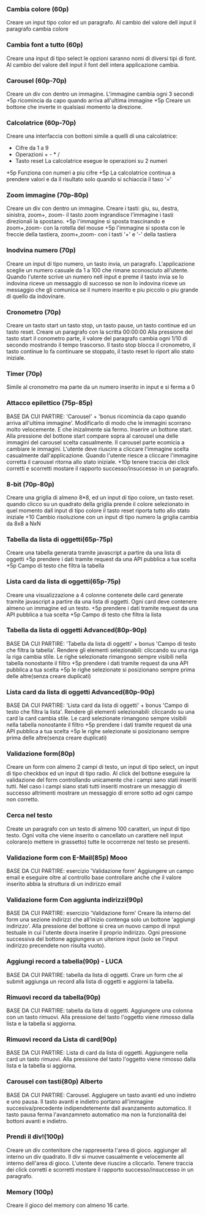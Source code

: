 

### Cambia colore (60p)
Creare un input tipo color ed un paragrafo. 
Al cambio del valore dell input il paragrafo cambia colore


### Cambia font a tutto (60p)
Creare una input di tipo select le opzioni saranno nomi di diversi tipi di font.
Al cambio del valore dell input il font dell intera applicazione cambia.


### Carousel (60p-70p)
Creare un div con dentro un immagine. 
L'immagine cambia ogni 3 secondi
+5p ricomincia da capo quando arriva all'ultima immagine
+5p Creare un bottone che inverte in qualsiasi momento la direzione.


### Calcolatrice (60p-70p)
Creare una interfaccia con bottoni simile a quelli di una calcolatrice:
- Cifre da 1 a 9
- Operazioni + - * /
- Tasto reset
La calcolatrice esegue le operazioni su 2 numeri

+5p Funziona con numeri a piu cifre
+5p La calcolatrice continua a prendere valori e da il risultato solo quando si schiaccia il taso '='


### Zoom immagine (70p-80p)
Creare un div con dentro un immagine. Creare i tasti: giu, su, destra, sinistra, zoom+, zoom-
il tasto zoom ingrandisce l'immagine i tasti direzionali la spostano.
+5p l'immagine si sposta trascinando e zoom+,zoom- con la rotella del mouse
+5p l'immagine si sposta con le freccie della tastiera, zoom+,zoom- con i tasti '+' e '-' della tastiera


### Inodvina numero (70p)
Creare un input di tipo numero, un tasto invia, un paragrafo.
L'applicazione sceglie un numero casuale da 1 a 100 che rimane sconosciuto all'utente.
Quando l'utente scrive un numero nell input e preme il tasto invia se lo indovina riceve un messaggio di 
successo se non lo indovina riceve un messaggio che gli comunica se il numero inserito e piu piccolo o
piu grande di quello da indovinare.


### Cronometro (70p)
Creare un tasto start un tasto stop, un tasto pause, un tasto continue ed un tasto reset.
Creare un paragrafo con la scritta 00:00:00
Alla pressione del tasto start il conometro parte, il valore del paragrafo cambia ogni 1/10 di secondo mostrando il tempo trascorso.
Il tasto stop blocca il cronometro, il tasto continue lo fa continuare se stoppato, il tasto reset lo riport allo stato iniziale.


### Timer (70p) 
Simile al cronometro ma parte da un numero inserito in input e si ferma a 0


### Attacco epilettico (75p-85p)
BASE DA CUI PARTIRE: 'Carousel' + 'bonus ricomincia da capo quando arriva all'ultima immagine'. 
Modificarlo di modo che le immagini scorrano molto velocemente. 
E che inizalmente sia fermo.
Inserire un bottone start.
Alla pressione del bottone start compare sopra al carousel una delle immagini del carousel scelta casualmente. 
Il carousel parte ecomicia a cambiare le immagini.
L'utente deve riuscire a cliccare l'immagine scelta casualmente dall'applicazione.
Quando l'utente riesce a cliccare l'immagine corretta il carousel ritorna allo stato iniziale.
+10p tenere traccia dei click corretti e scorretti mostare il rapporto successo/insuccesso in un paragrafo.


### 8-bit (70p-80p)
Creare una griglia di almeno 8*8, ed un input di tipo colore, un tasto reset.
quando clicco su un quadrato della griglia prende il colore selezionato in quel momento dall input di tipo colore
il tasto reset riporta tutto allo stato iniziale
+10 Cambio risoluzione con un input di tipo numero la griglia cambia da 8x8 a NxN


### Tabella da lista di oggetti(65p-75p)
Creare una tabella generata tramite javascript a partire da una lista di oggetti
+5p prendere i dati tramite request da una API pubblica a tua scelta
+5p Campo di testo che filtra la tabella


### Lista card da lista di oggetti(65p-75p)
Creare una visualizzazione a 4 colonne contenete delle card generate tramite javascript a partire da una lista di oggetti.
Ogni card deve contenere almeno un immagine ed un testo.
+5p prendere i dati tramite request da una API pubblica a tua scelta
+5p Campo di testo che filtra la lista
 
 
 
### Tabella da lista di oggetti Advanced(80p-90p)
BASE DA CUI PARTIRE: 'Tabella da lista di oggetti' + bonus 'Campo di testo che filtra la tabella'.
Rendere gli elementi selezionabili: cliccando su una riga la riga cambia stile.
Le righe selezionate rimangono sempre visibili nella tabella nonostante il filtro
+5p prendere i dati tramite request da una API pubblica a tua scelta
+5p le righe selezionate si posizionano sempre prima delle altre(senza creare duplicati)


### Lista card da lista di oggetti Advanced(80p-90p)
BASE DA CUI PARTIRE: 'Lista card da lista di oggetti' + bonus 'Campo di testo che filtra la lista'.
Rendere gli elementi selezionabili: cliccando su una card la card cambia stile.
Le card selezionate rimangono sempre visibili nella tabella nonostante il filtro
+5p prendere i dati tramite request da una API pubblica a tua scelta
+5p le righe selezionate si posizionano sempre prima delle altre(senza creare duplicati)


### Validazione form(80p)
Creare un form con almeno 2 campi di testo, un input di tipo select, un input di tipo checkbox ed un input di tipo radio.
Al click del bottone eseguire la validazione del form controllando unicamente che i campi sano stati inseriti tutti.
Nel caso i campi siano stati tutti inseriti mostrare un mesaggio di successo altrimenti mostrare un messaggio di errore sotto ad ogni campo non corretto.


### Cerca nel testo
Create un paragrafo con un testo di almeno 100 caratteri, un input di tipo testo.
Ogni volta che viene inserito o cancellato un carattere nell input colorare(o mettere in grassetto) tutte le occorrenze nel testo se presenti.


### Validazione form con E-Mail(85p) Mooo
BASE DA CUI PARTIRE: esercizio 'Validazione form'
Aggiungere un campo email e eseguire oltre al controllo base controllare anche che il valore inserito abbia la struttura di un indirizzo email


### Validazione form Con aggiunta indirizzi(90p)
BASE DA CUI PARTIRE: esercizio 'Validazione form'
Creare lla interno del form una sezione indirizzi che all'inizio contenga solo un bottone 'aggiungi indirizzo'. 
Alla pressione del bottone si crea un nuovo campo di input testuale in cui l'utente dovra inserire il proprio indirizzo.
Ogni pressione successiva del bottone aggiungera un ulteriore input (solo se l'input indirizzo precendete non risulta vuoto).


### Aggiungi record a tabella(90p) - LUCA
BASE DA CUI PARTIRE: tabella da lista di oggetti.
Crare un form che al submit aggiunga un record alla lista di oggetti e aggiorni la tabella.


### Rimuovi record da tabella(90p)
BASE DA CUI PARTIRE: tabella da lista di oggetti.
Aggiungere una colonna con un tasto rimuovi. Alla pressione del tasto l'oggetto viene rimosso dalla lista e la tabella si aggiorna.


### Rimuovi record da Lista di card(90p)
BASE DA CUI PARTIRE: Lista di card da lista di oggetti.
Aggiungere nella card un tasto rimuovi. Alla pressione del tasto l'oggetto viene rimosso dalla lista e la tabella si aggiorna.


### Carousel con tasti(80p) Alberto
BASE DA CUI PARTIRE: Carousel.
Aggiugere un tasto avanti ed uno indietro e uno pausa. Il tasto avanti e indietro portano all'immagine succesiva/precedente indipendetemente dall avanzamento automatico.
Il tasto pausa ferma l'avanzamneto automatico ma non la funzionalità dei bottoni avanti e indietro.


### Prendi il div!(100p)
Creare un div contenitore che rappresenta l'area di gioco. aggiunger all interno un div quadrato.
Il div si muove casualmente e velocemente all interno dell'area di gioco. 
L'utente deve riuscire a cliccarlo.
Tenere traccia dei click corretti e scorretti mostare il rapporto successo/insuccesso in un paragrafo.


### Memory (100p)
Creare il gioco del memory con almeno 16 carte.
